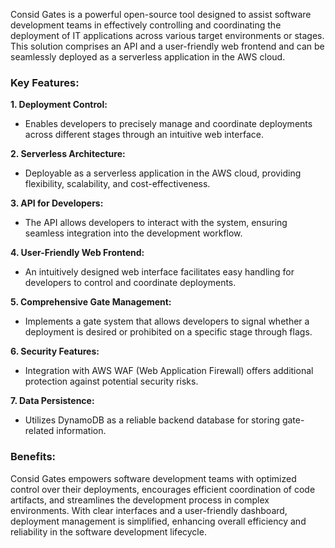 Consid Gates is a powerful open-source tool designed to assist software development teams in effectively controlling and coordinating the deployment of IT applications across various target environments or stages. This solution comprises an API and a user-friendly web frontend and can be seamlessly deployed as a serverless application in the AWS cloud.

### Key Features:

**1. Deployment Control:**
- Enables developers to precisely manage and coordinate deployments across different stages through an intuitive web interface.

**2. Serverless Architecture:**
- Deployable as a serverless application in the AWS cloud, providing flexibility, scalability, and cost-effectiveness.

**3. API for Developers:**
- The API allows developers to interact with the system, ensuring seamless integration into the development workflow.

**4. User-Friendly Web Frontend:**
- An intuitively designed web interface facilitates easy handling for developers to control and coordinate deployments.

**5. Comprehensive Gate Management:**
- Implements a gate system that allows developers to signal whether a deployment is desired or prohibited on a specific stage through flags.

**6. Security Features:**
- Integration with AWS WAF (Web Application Firewall) offers additional protection against potential security risks.

**7. Data Persistence:**
- Utilizes DynamoDB as a reliable backend database for storing gate-related information.

### Benefits:

Consid Gates empowers software development teams with optimized control over their deployments, encourages efficient coordination of code artifacts, and streamlines the development process in complex environments. With clear interfaces and a user-friendly dashboard, deployment management is simplified, enhancing overall efficiency and reliability in the software development lifecycle.
